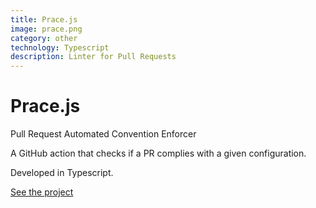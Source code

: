 ```yaml
---
title: Prace.js
image: prace.png
category: other
technology: Typescript
description: Linter for Pull Requests
---
```

# Prace.js

Pull Request Automated Convention Enforcer

A GitHub action that checks if a PR complies with a given configuration.

Developed in Typescript.

[See the project](https://github.com/innerspacetrainings/Prace.js)
